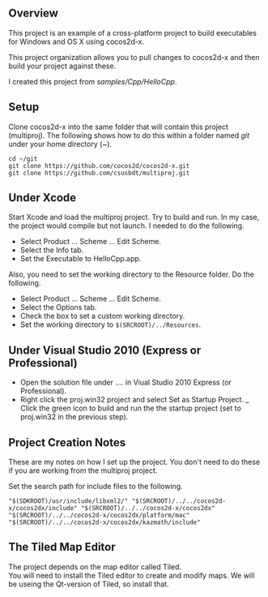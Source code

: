 ## Overview

This project is an example of a cross-platform project to
build executables for Windows and OS X using cocos2d-x.

This project organization allows you to pull changes to
cocos2d-x and then build your project against these.

I created this project from _samples/Cpp/HelloCpp_.

## Setup

Clone cocos2d-x into the same folder that will contain this project (multiproj).
The following shows how to do this within a folder named _git_ under your
home directory (~).

    cd ~/git
    git clone https://github.com/cocos2d/cocos2d-x.git
    git clone https://github.com/csusbdt/multiproj.git
 

## Under Xcode

Start Xcode and load the multiproj project.  Try to build and run.
In my case, the project would compile but not launch.  I needed to do the following.

- Select Product ... Scheme ... Edit Scheme.
- Select the Info tab.
- Set the Executable to HelloCpp.app.

Also, you need to set the working directory to the Resource folder.
Do the following.

- Select Product ... Scheme ... Edit Scheme.
- Select the Options tab.
- Check the box to set a custom working directory.
- Set the working directory to ``$(SRCROOT)/../Resources``.

## Under Visual Studio 2010 (Express or Professional)

- Open the solution file under .... in Viual Studio 2010 Express (or Professional).
- Right click the proj.win32 project and select Set as Startup Project.
_ Click the green icon to build and run the the startup project (set to proj.win32 in the previous step). 


## Project Creation Notes

These are my notes on how I set up the project.  You don't need to do these
if you are working from the multiproj project.

Set the search path for include files to the following.

    "$(SDKROOT)/usr/include/libxml2/" "$(SRCROOT)/../../cocos2d-x/cocos2dx/include" "$(SRCROOT)/../../cocos2d-x/cocos2dx" "$(SRCROOT)/../../cocos2d-x/cocos2dx/platform/mac" "$(SRCROOT)/../../cocos2d-x/cocos2dx/kazmath/include"

## The Tiled Map Editor

The project depends on the map editor called Tiled.  
You will need to install the Tiled editor to create and modify maps.
We will be useing the Qt-version of Tiled, so install that.

